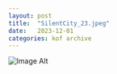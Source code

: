 ```yaml
---
layout:	post
title:	"SilentCity_23.jpeg"
date:	2023-12-01
categories:	kof archive
---
```


![Image Alt](https://k0f.github.io/assets/SilentCity_23.jpeg)